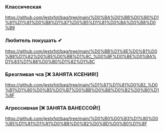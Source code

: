 ### Классическая
https://github.com/jestxfot/bag/tree/main/%D0%BA%D0%BB%D0%B0%D1%81%D1%81%D0%B8%D1%87%D0%B5%D1%81%D0%BA%D0%B8%D0%B9
### Любитель покушать ✔
https://github.com/jestxfot/bag/tree/main/%D0%BB%D1%8E%D0%B1%D0%B8%D1%82%D0%B5%D0%BB%D1%8C_%D0%BF%D0%BE%D0%BA%D1%83%D1%88%D0%B0%D1%82%D1%8C 
### Брезгливая чсв [❌ ЗАНЯТА КСЕНИЯ!]
https://github.com/jestxfot/bag/tree/main/%D1%87%D1%81%D0%B2_%D0%B1%D1%80%D0%B5%D0%B7%D0%BB%D0%B8%D0%B2%D0%B0%D1%8F 
### Агрессивная [❌ ЗАНЯТА ВАНЕССОЙ!]
https://github.com/jestxfot/bag/tree/main/%D0%B0%D0%B3%D1%80%D0%B5%D1%81%D1%81%D0%B8%D0%B2%D0%BD%D0%B0%D1%8F 
